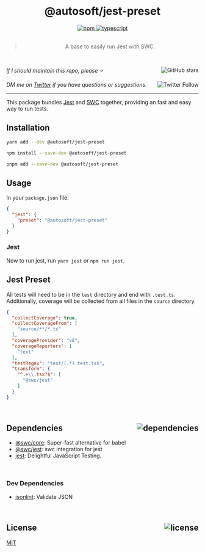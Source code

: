 <!--BEGIN HEADER-->
<div id="top" align="center">
  <h1>@autosoft/jest-preset</h1>
  <a href="https://npmjs.com/package/@autosoft/jest-preset">
    <img alt="npm" src="https://img.shields.io/npm/v/@autosoft/jest-preset.svg">
  </a>
  <a href="https://github.com/autosoftoss/jest-preset">
    <img alt="typescript" src="https://img.shields.io/github/languages/top/autosoftoss/jest-preset.svg">
  </a>
</div>

<br />

<blockquote align="center">A base to easily run Jest with SWC.</blockquote>

<br />

_If I should maintain this repo, please ⭐️_
<a href="https://github.com/autosoftoss/jest-preset">
  <img align="right" alt="GitHub stars" src="https://img.shields.io/github/stars/autosoftoss/jest-preset?label=%E2%AD%90%EF%B8%8F&style=social">
</a>

_DM me on [Twitter](https://twitter.com/bconnorwhite) if you have questions or suggestions._
<a href="https://twitter.com/bconnorwhite">
  <img align="right" alt="Twitter Follow" src="https://img.shields.io/twitter/url?label=%40bconnorwhite&style=social&url=https%3A%2F%2Ftwitter.com%2Fbconnorwhite">
</a>

---
<!--END HEADER-->

This package bundles [Jest](https://jestjs.io/) and [SWC](https://swc.rs/) together, providing an fast and easy way to run tests.

## Installation

```sh
yarn add --dev @autosoft/jest-preset
```

```sh
npm install --save-dev @autosoft/jest-preset
```

```sh
pnpm add --save-dev @autosoft/jest-preset
```

## Usage

In your `package.json` file:

```json
{
  "jest": {
    "preset": "@autosoft/jest-preset"
  }
}
```

### Jest

Now to run jest, run `yarn jest` or `npm run jest`.

## Jest Preset

All tests will need to be in the `test` directory and end with `.test.ts`. Additionally, coverage will be collected from all files in the `source` directory.

```json
{
  "collectCoverage": true,
  "collectCoverageFrom": [
    "source/**/*.ts"
  ],
  "coverageProvider": "v8",
  "coverageReporters": [
    "text"
  ],
  "testRegex": "test/(.*).test.ts$",
  "transform": {
    "^.+\\.tsx?$": [
      "@swc/jest"
    ]
  }
}
```

<!--BEGIN FOOTER-->

<br />

<h2 id="dependencies">Dependencies<a href="https://www.npmjs.com/package/@autosoft/jest-preset?activeTab=dependencies"><img align="right" alt="dependencies" src="https://img.shields.io/librariesio/release/npm/@autosoft/jest-preset.svg"></a></h2>

- [@swc/core](https://www.npmjs.com/package/@swc/core): Super-fast alternative for babel
- [@swc/jest](https://www.npmjs.com/package/@swc/jest): swc integration for jest
- [jest](https://www.npmjs.com/package/jest): Delightful JavaScript Testing.


<br />

<h3>Dev Dependencies</h3>

- [jsonlint](https://www.npmjs.com/package/jsonlint): Validate JSON


<br />

<h2 id="license">License <a href="https://opensource.org/licenses/MIT"><img align="right" alt="license" src="https://img.shields.io/npm/l/@autosoft/jest-preset.svg"></a></h2>

[MIT](https://opensource.org/licenses/MIT)
<!--END FOOTER-->
